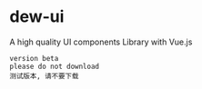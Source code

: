 # dew-ui
A high quality UI components Library with Vue.js

```
version beta
please do not download
测试版本, 请不要下载
```
